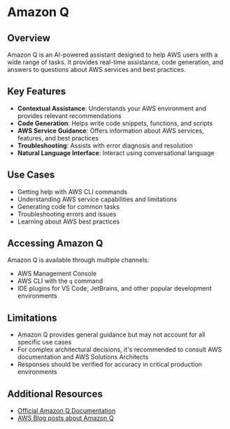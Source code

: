 # Amazon Q

## Overview

Amazon Q is an AI-powered assistant designed to help AWS users with a wide range of tasks. It provides real-time assistance, code generation, and answers to questions about AWS services and best practices.

## Key Features

- **Contextual Assistance**: Understands your AWS environment and provides relevant recommendations
- **Code Generation**: Helps write code snippets, functions, and scripts
- **AWS Service Guidance**: Offers information about AWS services, features, and best practices
- **Troubleshooting**: Assists with error diagnosis and resolution
- **Natural Language Interface**: Interact using conversational language

## Use Cases

- Getting help with AWS CLI commands
- Understanding AWS service capabilities and limitations
- Generating code for common tasks
- Troubleshooting errors and issues
- Learning about AWS best practices

## Accessing Amazon Q

Amazon Q is available through multiple channels:
- AWS Management Console
- AWS CLI with the `q` command
- IDE plugins for VS Code, JetBrains, and other popular development environments

## Limitations

- Amazon Q provides general guidance but may not account for all specific use cases
- For complex architectural decisions, it's recommended to consult AWS documentation and AWS Solutions Architects
- Responses should be verified for accuracy in critical production environments

## Additional Resources

- [Official Amazon Q Documentation](https://aws.amazon.com/q/)
- [AWS Blog posts about Amazon Q](https://aws.amazon.com/blogs/aws/)
